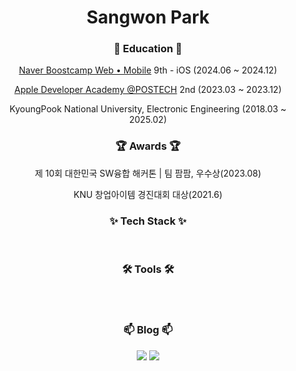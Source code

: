 <h1 align="center"> Sangwon Park </h1>

<h3 align="center">🏫 Education 🏫</h3>
<p align="center"><a href="https://boostcamp.connect.or.kr/program_wm.html">Naver Boostcamp Web • Mobile</a> 9th - iOS (2024.06 ~ 2024.12)</p>
<p align="center"><a href="https://developeracademy.postech.ac.kr" align="center"> Apple Developer Academy @POSTECH</a> 2nd (2023.03 ~ 2023.12)</p>
<p align="center">KyoungPook National University, Electronic Engineering (2018.03 ~ 2025.02)</p>

<h3 align="center">🏆 Awards 🏆</h3>
<p align="center">제 10회 대한민국 SW융합 해커톤 | 팀 팜팜, 우수상(2023.08) </p>
<p align="center">KNU 창업아이템 경진대회 대상(2021.6) </p>

<h3 align="center">✨ Tech Stack ✨</h3>
<p align="center">
  <img src="https://img.shields.io/badge/Swift-snow?logo=swift&logoColor=F05138" alt="" />
  <img src="https://img.shields.io/badge/Python-snow?logo=python&logoColor=3776AB" alt="" />
  <img src="https://img.shields.io/badge/Dart-snow?logo=dart&logoColor=0175C2" alt="" />
  <img src="https://img.shields.io/badge/Kotlin-snow?logo=kotlin&logoColor=7F52FF" alt="" />
  <img src="https://img.shields.io/badge/JavaScript-snow?logo=javascript&logoColor=E9CE30" alt="" />
</p>

<h3 align="center">🛠 Tools 🛠</h3>
<p align="center">
  <img src="https://img.shields.io/badge/Xcode-snow?logo=xcode" alt="" />
</p>
<p align="center">
  <img src="https://img.shields.io/badge/Figma-snow?logo=figma" alt="" />
  <img src="https://img.shields.io/badge/Sketch-snow?logo=sketch" alt="" />
  <img src="https://img.shields.io/badge/git-snow?logo=git&logoColor=0175C2" alt="" />
</p>

<h3 align="center">📫 Blog 📫</h3>
<p align="center">
  <a href="https://velog.io/@sw1123" style = "text-decoration: none;">
    <img src="https://img.shields.io/badge/Velog-1EBC8F?style=for-the-badge&logo=velog&logoColor=white" />
  </a>
  <a href="https://swiftorg.tistory.com/" style = "text-decoration: none;">
    <img src="https://img.shields.io/badge/Tistory-F05138?style=for-the-badge&logo=tistory"/>
  </a>
</p>
